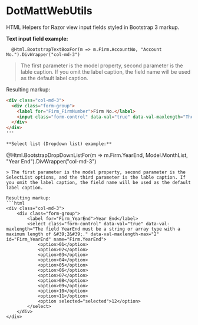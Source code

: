 # DotMattWebUtils
HTML Helpers for Razor view input fields styled in Bootstrap 3 markup.

**Text input field example:**

```
  @Html.BootstrapTextBoxFor(m => m.Firm.AccountNo, "Account No.").DivWrapper("col-md-3")
```  
> The first parameter is the model property, second parameter is the lable caption. If you omit the label caption, the field name will be used as the default label caption.

Resulting markup:
```html
<div class="col-md-3">
  <div class="form-group">
    <label for="Firm_FirmNumber">Firm No.</label>
    <input class="form-control" data-val="true" data-val-maxlength="The field FirmNumber must be a string or array type with a maximum length of &#39;5&#39;." data-val-maxlength-max="5" data-val-required="The FirmNumber field is required." id="Firm_FirmNumber" name="Firm.FirmNumber" type="text" value="001" />
  </div>
</div>
'''

**Select list (Dropdown list) example:**

```
@Html.BootstrapDropDownListFor(m => m.Firm.YearEnd, Model.MonthList, "Year End").DivWrapper("col-md-3")
```
> The first parameter is the model property, second parameter is the SelectList options, and the third parameter is the lable caption. If you omit the label caption, the field name will be used as the default label caption.

Resulting markup:
```html
<div class="col-md-3">
    <div class="form-group">
        <label for="Firm_YearEnd">Year End</label>
        <select class="form-control" data-val="true" data-val-maxlength="The field YearEnd must be a string or array type with a maximum length of &#39;2&#39;." data-val-maxlength-max="2" id="Firm_YearEnd" name="Firm.YearEnd">
            <option>01</option>
            <option>02</option>
            <option>03</option>
            <option>04</option>
            <option>05</option>
            <option>06</option>
            <option>07</option>
            <option>08</option>
            <option>09</option>
            <option>10</option>
            <option>11</option>
            <option selected="selected">12</option>
        </select>
    </div>
</div>
```
